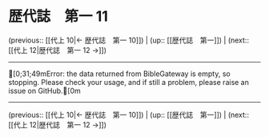 # 歴代誌　第一 11

(previous:: [[代上 10|← 歴代誌　第一 10]]) | (up:: [[歴代誌　第一]]) | (next:: [[代上 12|歴代誌　第一 12 →]])

***
[0;31;49mError: the data returned from BibleGateway is empty, so stopping. Please check your usage, and if still a problem, please raise an issue on GitHub.[0m

***

(previous:: [[代上 10|← 歴代誌　第一 10]]) | (up:: [[歴代誌　第一]]) | (next:: [[代上 12|歴代誌　第一 12 →]])
